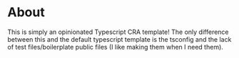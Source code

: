 # About

This is simply an opinionated Typescript CRA template! The only difference between this and the default typescript template is the tsconfig and the lack of test files/boilerplate public files (I like making them when I need them).
